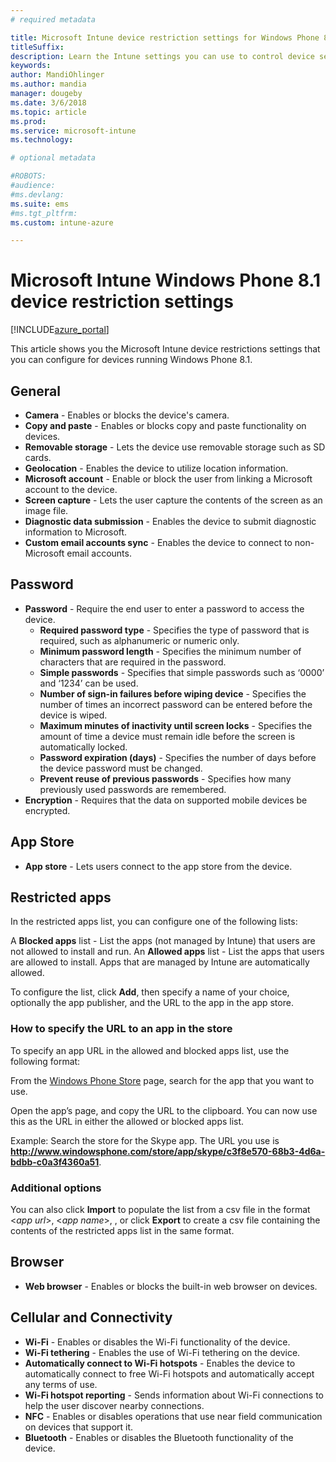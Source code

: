 ```yaml
---
# required metadata

title: Microsoft Intune device restriction settings for Windows Phone 8.1
titleSuffix:
description: Learn the Intune settings you can use to control device settings and functionality on devices running Windows Phone 8.1.
keywords:
author: MandiOhlinger
ms.author: mandia
manager: dougeby
ms.date: 3/6/2018
ms.topic: article
ms.prod:
ms.service: microsoft-intune
ms.technology:

# optional metadata

#ROBOTS:
#audience:
#ms.devlang:
ms.suite: ems
#ms.tgt_pltfrm:
ms.custom: intune-azure

---
```


# Microsoft Intune Windows Phone 8.1 device restriction settings

[!INCLUDE[azure_portal](./includes/azure_portal.md)]

This article shows you the Microsoft Intune device restrictions settings that you can configure for devices running Windows Phone 8.1.


## General

- 	**Camera** - Enables or blocks the device's camera.
- 	**Copy and paste** - Enables or blocks copy and paste functionality on devices.
- 	**Removable storage** - Lets the device use removable storage such as SD cards.
- 	**Geolocation** - Enables the device to utilize location information.
- 	**Microsoft account** - Enable or block the user from linking a Microsoft account to the device.
- 	**Screen capture** - Lets the user capture the contents of the screen as an image file.
- 	**Diagnostic data submission** - Enables the device to submit diagnostic information to Microsoft.
- 	**Custom email accounts sync** - Enables the device to connect to non-Microsoft email accounts.

## Password

- 	**Password** - Require the end user to enter a password to access the device.
	- 	**Required password type** - Specifies the type of password that is required, such as alphanumeric or numeric only.
	- 	**Minimum password length** - Specifies the minimum number of characters that are required in the password.
	- 	**Simple passwords** - Specifies that simple passwords such as ‘0000’ and ‘1234’ can be used.
	- 	**Number of sign-in failures before wiping device** - Specifies the number of times an incorrect password can be entered before the device is wiped.
	- 	**Maximum minutes of inactivity until screen locks** - Specifies the amount of time a device must remain idle before the screen is automatically locked.
	- 	**Password expiration (days)** - Specifies the number of days before the device password must be changed.
	- 	**Prevent reuse of previous passwords** - Specifies how many previously used passwords are remembered.
- 	**Encryption** - Requires that the data on supported mobile devices be encrypted.

## App Store

- 	**App store** - Lets users connect to the app store from the device.

## Restricted apps

In the restricted apps list, you can configure one of the following lists:

A **Blocked apps** list - List the apps (not managed by Intune) that users are not allowed to install and run.
An **Allowed apps** list - List the apps that users are allowed to install. Apps that are managed by Intune are automatically allowed.

To configure the list, click **Add**, then specify a name of your choice, optionally the app publisher, and the URL to the app in the app store.

### How to specify the URL to an app in the store

To specify an app URL in the allowed and blocked apps list, use the following format:

From the [Windows Phone Store](https://www.microsoft.com/store/apps/windows-phone) page, search for the app that you want to use.

Open the app’s page, and copy the URL to the clipboard. You can now use this as the URL in either the allowed or blocked apps list.

Example: Search the store for the Skype app. The URL you use is **http://www.windowsphone.com/store/app/skype/c3f8e570-68b3-4d6a-bdbb-c0a3f4360a51**.



### Additional options

You can also click **Import** to populate the list from a csv file in the format <*app url*>, <*app name*>, <app publisher>, or click **Export** to create a csv file containing the contents of the restricted apps list in the same format.


## Browser

- 	**Web browser** - Enables or blocks the built-in web browser on devices.

## Cellular and Connectivity

- 	**Wi-Fi** - Enables or disables the Wi-Fi functionality of the device.
- 	**Wi-Fi tethering** - Enables the use of Wi-Fi tethering on the device.
- 	**Automatically connect to Wi-Fi hotspots** - Enables the device to automatically connect to free Wi-Fi hotspots and automatically accept any terms of use.
- 	**Wi-Fi hotspot reporting** - Sends information about Wi-Fi connections to help the user discover nearby connections.
- 	**NFC** - Enables or disables operations that use near field communication on devices that support it.
- 	**Bluetooth** - Enables or disables the Bluetooth functionality of the device.
